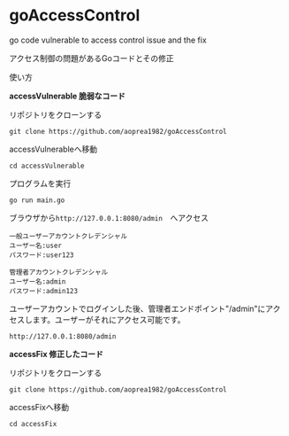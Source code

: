 # goAccessControl
go code vulnerable to access control issue and the fix

アクセス制御の問題があるGoコードとその修正

使い方

**accessVulnerable 脆弱なコード**

リポジトリをクローンする
```
git clone https://github.com/aoprea1982/goAccessControl
```

accessVulnerableへ移動
```
cd accessVulnerable
```

プログラムを実行
```
go run main.go
```

ブラウザから`http://127.0.0.1:8080/admin`　へアクセス
```
一般ユーザーアカウントクレデンシャル
ユーザー名:user
パスワード:user123

管理者アカウントクレデンシャル
ユーザー名:admin
パスワード:admin123
```

ユーザーアカウントでログインした後、管理者エンドポイント"/admin"にアクセスします。ユーザーがそれにアクセス可能です。
```
http://127.0.0.1:8080/admin
```


**accessFix 修正したコード**

リポジトリをクローンする
```
git clone https://github.com/aoprea1982/goAccessControl
```

accessFixへ移動
```
cd accessFix
```


